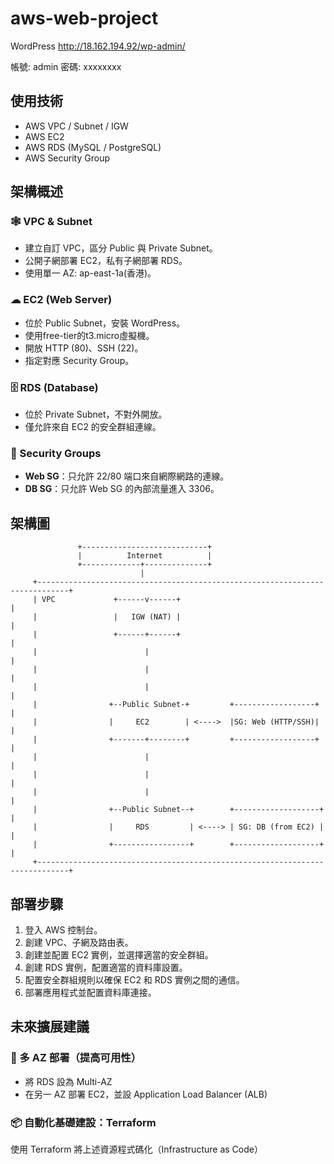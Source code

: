 # aws-web-project
WordPress
http://18.162.194.92/wp-admin/

帳號: admin
密碼: xxxxxxxx

## 使用技術

- AWS VPC / Subnet / IGW
- AWS EC2
- AWS RDS (MySQL / PostgreSQL)
- AWS Security Group


## 架構概述

### 🕸 VPC & Subnet
- 建立自訂 VPC，區分 Public 與 Private Subnet。
- 公開子網部署 EC2，私有子網部署 RDS。
- 使用單一 AZ: ap-east-1a(香港)。

### ☁ EC2 (Web Server)
- 位於 Public Subnet，安裝 WordPress。
- 使用free-tier的t3.micro虛擬機。
- 開放 HTTP (80)、SSH (22)。
- 指定對應 Security Group。

### 🗄 RDS (Database)
- 位於 Private Subnet，不對外開放。
- 僅允許來自 EC2 的安全群組連線。

### 🔐 Security Groups
- **Web SG**：只允許 22/80 端口來自網際網路的連線。
- **DB SG**：只允許 Web SG 的內部流量進入 3306。


## 架構圖


                   +----------------------------+
                   |          Internet          |
                   +-------------+--------------+
                                 |
         +-----------------------------------------------------------------------------+
         | VPC             +------v------+                                             |
         |                 |   IGW (NAT) |                                             |
         |                 +------+------+                                             |
         |                        |                                                    |
         |                        |                                                    |     
         |                        |                                                    |
         |                +--Public Subnet-+         +------------------+              |
         |                |     EC2        | <---->  |SG: Web (HTTP/SSH)|              |
         |                +-------+--------+         +------------------+              |
         |                        |                                                    |
         |                        |                                                    |   
         |                        |                                                    |
         |                +--Public Subnet--+        +-------------------+             | 
         |                |     RDS         | <----> | SG: DB (from EC2) |             |
         |                +-----------------+        +-------------------+             |
         +-----------------------------------------------------------------------------+

## 部署步驟

1. 登入 AWS 控制台。
2. 創建 VPC、子網及路由表。
3. 創建並配置 EC2 實例，並選擇適當的安全群組。
4. 創建 RDS 實例，配置適當的資料庫設置。
5. 配置安全群組規則以確保 EC2 和 RDS 實例之間的通信。
6. 部署應用程式並配置資料庫連接。


## 未來擴展建議

### 🔁 多 AZ 部署（提高可用性）
- 將 RDS 設為 Multi-AZ
- 在另一 AZ 部署 EC2，並設 Application Load Balancer (ALB)

### 📦 自動化基礎建設：Terraform
使用 Terraform 將上述資源程式碼化（Infrastructure as Code）
